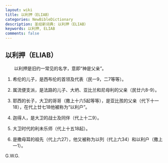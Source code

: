 ```yaml
---
layout: wiki
title: 以利押（ELIAB）
categories: NewBibleDictionary
description: 圣经新词典: 以利押（ELIAB）
keywords: 以利押, ELIAB
comments: false
---
```


## 以利押（ELIAB）

　　以利押是旧约一常见的名字，意即“神是父亲”。

1. 希伦的儿子，是西布伦的首领及代表（民一9，二7等等）。

2. 属流便支派，是法路的儿子、大坍、亚比兰和尼母利的父亲（民廿六8-9）。

3. 耶西的长子，大卫的哥哥（撒上十六5起等等），是亚比孩的父亲（代下十一18），在代上廿七18他被称为“以利户”。

4. 迦得人，是大卫的战士及同伴（代上十二9）。

5. 大卫时代的利未乐师（代上十五18起）。

6. 是撒母耳的祖先（代上六27），他又被称为以列（代上六34）和以利户（撒上一1）。

G.W.G.








